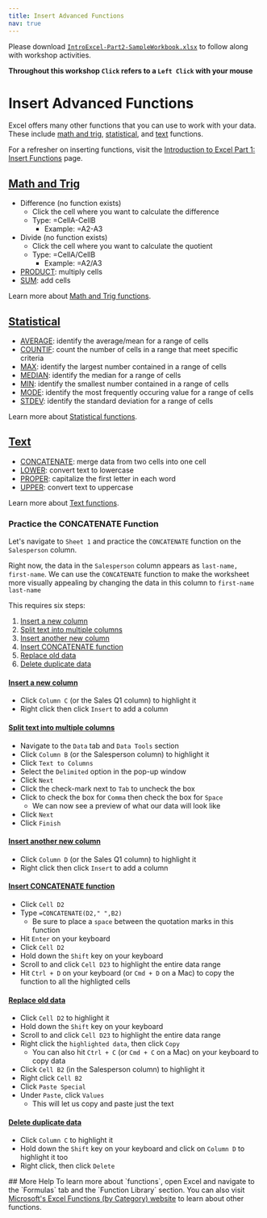 ```yaml
---
title: Insert Advanced Functions
nav: true
---
```

Please download <a href="images/IntroExcel-Part2-SampleWorkbook.xlsx" target="_blank">`IntroExcel-Part2-SampleWorkbook.xlsx`</a> to follow along with workshop activities.

**Throughout this workshop `Click` refers to a `Left Click` with your mouse**

# Insert Advanced Functions

Excel offers many other functions that you can use to work with your data. These include [math and trig](#math-and-trig), [statistical](#statistical), and [text](#text) functions.

For a refresher on inserting functions, visit the <a href="https://jylisadoney.github.io/intro-excel-1/4-insert.html" target="_blank">Introduction to Excel Part 1: Insert Functions</a> page.

## [Math and Trig](#math-and-trig)
* Difference (no function exists)
  * Click the cell where you want to calculate the difference 
  * Type: =CellA-CellB
    * Example: =A2-A3
* Divide (no function exists)
  * Click the cell where you want to calculate the quotient 
  * Type: =CellA/CellB
    * Example: =A2/A3
* <a href="https://support.office.com/en-us/article/product-function-8e6b5b24-90ee-4650-aeec-80982a0512ce" target="_blank">PRODUCT</a>: multiply cells
* <a href="https://support.office.com/en-us/article/sum-function-043e1c7d-7726-4e80-8f32-07b23e057f89" target="_blank">SUM</a>: add cells

Learn more about <a href="https://support.office.com/en-us/article/math-and-trigonometry-functions-reference-ee158fd6-33be-42c9-9ae5-d635c3ae8c16" target="_blank">Math and Trig functions</a>.

## [Statistical](#statistical)
* <a href="https://support.office.com/en-us/article/average-function-047bac88-d466-426c-a32b-8f33eb960cf6" target="_blank">AVERAGE</a>: identify the average/mean for a range of cells
* <a href="https://support.office.com/en-us/article/countif-function-e0de10c6-f885-4e71-abb4-1f464816df34" target="_blank">COUNTIF</a>: count the number of cells in a range that meet specific criteria 
* <a href="https://support.office.com/en-us/article/max-function-e0012414-9ac8-4b34-9a47-73e662c08098" target="_blank">MAX</a>: identify the largest number contained in a range of cells
* <a href="https://support.office.com/en-us/article/median-function-d0916313-4753-414c-8537-ce85bdd967d2" target="_blank">MEDIAN</a>: identify the median for a range of cells
* <a href="https://support.office.com/en-us/article/min-function-61635d12-920f-4ce2-a70f-96f202dcc152" target="_blank">MIN</a>: identify the smallest number contained in a range of cells
* <a href="https://support.office.com/en-us/article/mode-function-e45192ce-9122-4980-82ed-4bdc34973120" target="_blank">MODE</a>: identify the most frequently occuring value for a range of cells
* <a href="https://support.office.com/en-us/article/stdev-function-51fecaaa-231e-4bbb-9230-33650a72c9b0" target="_blank">STDEV</a>: identify the standard deviation for a range of cells

Learn more about <a href="https://support.office.com/en-us/article/statistical-functions-reference-624dac86-a375-4435-bc25-76d659719ffd" target="_blank">Statistical functions</a>.

## [Text](#text)
* <a href="https://support.office.com/en-us/article/concatenate-function-8f8ae884-2ca8-4f7a-b093-75d702bea31d" target="_blank">CONCATENATE</a>: merge data from two cells into one cell
* <a href="https://support.office.com/en-us/article/lower-function-3f21df02-a80c-44b2-afaf-81358f9fdeb4" target="_blank">LOWER</a>: convert text to lowercase
* <a href="https://support.office.com/en-us/article/proper-function-52a5a283-e8b2-49be-8506-b2887b889f94" target="_blank">PROPER</a>: capitalize the first letter in each word
* <a href="https://support.office.com/en-us/article/upper-function-c11f29b3-d1a3-4537-8df6-04d0049963d6" target="_blank">UPPER</a>: convert text to uppercase

Learn more about <a href="https://support.office.com/en-us/article/text-functions-reference-cccd86ad-547d-4ea9-a065-7bb697c2a56e" target="_blank">Text functions</a>.

### Practice the CONCATENATE Function
Let's navigate to `Sheet 1` and practice the `CONCATENATE` function on the `Salesperson` column.

Right now, the data in the `Salesperson` column appears as `last-name, first-name`. We can use the `CONCATENATE` function to make the worksheet more visually appealing by changing the data in this column to `first-name last-name`

This requires six steps:
1. [Insert a new column](#insert-a-new-column)
1. [Split text into multiple columns](#split-text-into-multiple-columns)
1. [Insert another new column](#insert-another-new-column)
1. [Insert CONCATENATE function](#insert-concatenate-function)
1. [Replace old data](#replace-old-data)
1. [Delete duplicate data](#delete-duplicate-data)

#### [Insert a new column](#insert-a-new-column)
* Click `Column C` (or the Sales Q1 column) to highlight it
* Right click then click `Insert` to add a column

#### [Split text into multiple columns](#split-text-into-multiple-columns)
* Navigate to the `Data` tab and `Data Tools` section
* Click `Column B` (or the Salesperson column) to highlight it
* Click `Text to Columns`
* Select the `Delimited` option in the pop-up window
* Click `Next`
* Click the check-mark next to `Tab` to uncheck the box
* Click to check the box for `Comma` then check the box for `Space`
  * We can now see a preview of what our data will look like
* Click `Next`
* Click `Finish`

#### [Insert another new column](#insert-another-new-column)
* Click `Column D` (or the Sales Q1 column) to highlight it
* Right click then click `Insert` to add a column

#### [Insert CONCATENATE function](#insert-concatenate-function)
* Click `Cell D2`
* Type `=CONCATENATE(D2," ",B2)`
  * Be sure to place a `space` between the quotation marks in this function
* Hit `Enter` on your keyboard
* Click `Cell D2`
* Hold down the `Shift` key on your keyboard
* Scroll to and click `Cell D23` to highlight the entire data range
* Hit `Ctrl + D` on your keyboard (or `Cmd + D` on a Mac) to copy the function to all the highligted cells

#### [Replace old data](#replace-old-data)
* Click `Cell D2` to highlight it
* Hold down the `Shift` key on your keyboard
* Scroll to and click `Cell D23` to highlight the entire data range
* Right click the `highlighted data`, then click `Copy`
  * You can also hit `Ctrl + C` (or `Cmd + C` on a Mac) on your keyboard to copy data
* Click `Cell B2` (in the Salesperson column) to highlight it
* Right click `Cell B2` 
* Click `Paste Special`
* Under `Paste`, click `Values`
  * This will let us copy and paste just the text

#### [Delete duplicate data](#delete-duplicate-data)
* Click `Column C` to highlight it
* Hold down the `Shift` key on your keyboard and click on `Column D` to highlight it too
* Right click, then click `Delete`

<!-- 
In Excel, CONCATENATE function can convert the column list to a list in a cell separated by commas. Please do as follows 
1. Select a blank cell adjacent to the list's first data, for instance, the cell C1, and type this formula =CONCATENATE(TRANSPOSE(A1:A7)&",") (A1:A7 is the column you will convert to comma serrated list, "," indicates the separator you want to separate the list). See screenshot below:
2. Highlight the TRANSPOSE(A1:A7)&"," in the formula, and press the F9 key.
3. Remove curly braces {and } from the formula, and press the Enter key.
Now, you can see all values in the column list been converted a list in a cell and separated by comma.
Link: https://www.extendoffice.com/documents/excel/1544-excel-convert-column-to-comma-separated-list.html 
--!>

## More Help
To learn more about `functions`, open Excel and navigate to the `Formulas` tab and the `Function Library` section. 

You can also visit <a href="https://support.office.com/en-us/article/excel-functions-by-category-5f91f4e9-7b42-46d2-9bd1-63f26a86c0eb?ui=en-US&rs=en-US&ad=US" target="_blank">Microsoft's Excel Functions (by Category) website</a> to learn about other functions.
